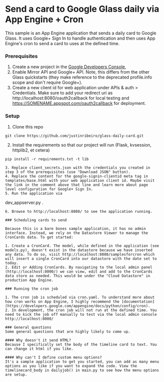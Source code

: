 Send a card to Google Glass daily via App Engine + Cron
================

This sample is an App Engine application that sends a daily card to Google Glass. It uses Google+ Sign In to handle authentication and then uses App Engine's cron to send a card to uses at the defined time.

### Prerequisites

1. Create a new project in the [Google Developers Console](https://console.developers.google.com),
2. Enable Mirror API and Google+ API. Note, this differs from the other Glass quickstarts (they make reference to the deprecated profile.info scope and don't require Google+).
3. Create a new client id for web application under APIs & auth > Credentials. Make sure to add your redirect uri as http://localhost:8080/oauth2callback for local testing and https://SOMENAME.appspot.com/oauth2callback for deployment.

### Setup

1. Clone this repo
```
git clone https://github.com/justinribeiro/glass-daily-card.git
```

2. Install the requirements so that our project will run (Flask, kvsession, httplib2, et cetera)
```
pip install -r requirements.txt -t lib

3. Replace client_secrets.json with the credentials you created in step 3 of the prerequisites (use "Download JSON" button).
4. Replace the content for the google-signin-clientid meta tag in templates/base.html with your web application client id. Maybe visit the link in the comment above that line and learn more about page level configuration for Google+ Sign In.
5. Run the application via
```
dev_appserver.py .
```
6. Browse to http://localhost:8080/ to see the application running.

### Scheduling cards to send

Because this is a bare bones sample application, it has no admin interface. Instead, we rely on the Datastore Viewer to manage the  CronCards data. To get started:

1. Create a CronCard. The model, while defined in the application (see models.py), doesn't exist in the datastore because we have inserted any data. To do so, visit http://localhost:8080/samplesforcron which will insert a single CronCard into our datastore with the date set to today.
2. Edit or Adding CronCards. By navigating to the local admin panel (http://localhost:8000/) we can view, edit and add to the CronCards data store as needed. This would be under the "Cloud Datastore" in production App Engine.

### Running the cron job

1. The cron job is scheduled via cron.yaml. To understand more about how cron works on App Engine, I highly recommend the [documentation](https://developers.google.com/appengine/docs/python/config/cron).
2. In development, the cron job will not run at the defined time. You need to kick the job off manually to test via the local admin console http://localhost:8000/

### General questions
Some general questions that are highly likely to come up.

#### Why doesn't it send HTML?
Because I specifically set the body of the timeline card to text. You can change it html if you like.

#### Why can't I define custom menu options?
It's a sample application to get you started, you can add as many menu options as you like if you want to expand the code. View the timelinecard_body in dailyjob() in main.py to see how the menu options are setup.